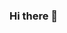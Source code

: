 ### Hi there 👋

<!--
**Rlueer/Rlueer** is a ✨ _special_ ✨ repository because its `README.md` (this file) appears on your GitHub profile.

Here are some ideas to get you started:

- 🔭 I’m currently working on living
- 🌱 I’m currently learning operating system
- 👯 I’m looking to collaborate on something
- 🤔 I’m looking for help with coding
- 💬 Ask me about anything 
- 📫 How to reach me: in/emre-yavuz-4b849a18b
- ⚡ Fun fact: no idea 
-->
